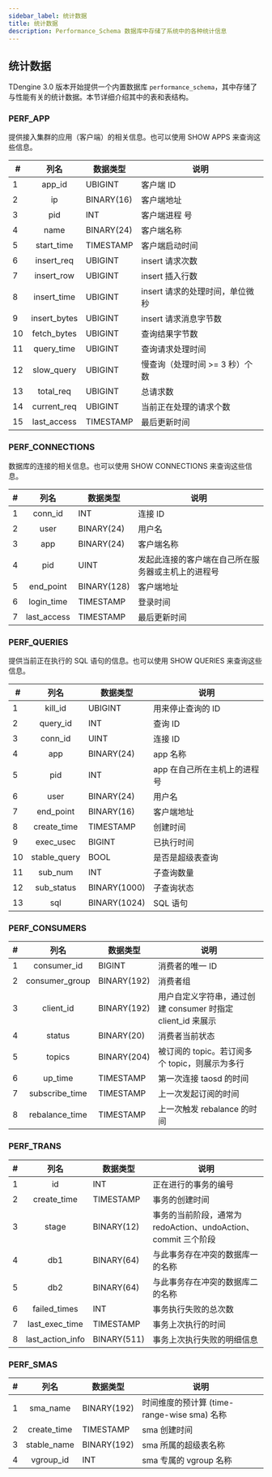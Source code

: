 ```yaml
---
sidebar_label: 统计数据
title: 统计数据
description: Performance_Schema 数据库中存储了系统中的各种统计信息
---
```


## 统计数据

TDengine 3.0 版本开始提供一个内置数据库 `performance_schema`，其中存储了与性能有关的统计数据。本节详细介绍其中的表和表结构。

### PERF_APP

提供接入集群的应用（客户端）的相关信息。也可以使用 SHOW APPS 来查询这些信息。

| #   |   **列名**   | **数据类型** | **说明**                        |
| --- | :----------: | ------------ | ------------------------------- |
| 1   |    app_id    | UBIGINT      | 客户端 ID                       |
| 2   |      ip      | BINARY(16)   | 客户端地址                      |
| 3   |     pid      | INT          | 客户端进程 号                   |
| 4   |     name     | BINARY(24)   | 客户端名称                      |
| 5   |  start_time  | TIMESTAMP    | 客户端启动时间                  |
| 6   |  insert_req  | UBIGINT      | insert 请求次数                 |
| 7   |  insert_row  | UBIGINT      | insert 插入行数                 |
| 8   | insert_time  | UBIGINT      | insert 请求的处理时间，单位微秒 |
| 9   | insert_bytes | UBIGINT      | insert 请求消息字节数           |
| 10  | fetch_bytes  | UBIGINT      | 查询结果字节数                  |
| 11  |  query_time  | UBIGINT      | 查询请求处理时间                |
| 12  |  slow_query  | UBIGINT      | 慢查询（处理时间 >= 3 秒）个数  |
| 13  |  total_req   | UBIGINT      | 总请求数                        |
| 14  | current_req  | UBIGINT      | 当前正在处理的请求个数          |
| 15  | last_access  | TIMESTAMP    | 最后更新时间                    |

### PERF_CONNECTIONS

数据库的连接的相关信息。也可以使用 SHOW CONNECTIONS 来查询这些信息。

| #   |  **列名**   | **数据类型** | **说明**                                           |
| --- | :---------: | ------------ | -------------------------------------------------- |
| 1   |   conn_id   | INT          | 连接 ID                                            |
| 2   |    user     | BINARY(24)   | 用户名                                             |
| 3   |     app     | BINARY(24)   | 客户端名称                                         |
| 4   |     pid     | UINT         | 发起此连接的客户端在自己所在服务器或主机上的进程号 |
| 5   |  end_point  | BINARY(128)  | 客户端地址                                         |
| 6   | login_time  | TIMESTAMP    | 登录时间                                           |
| 7   | last_access | TIMESTAMP    | 最后更新时间                                       |

### PERF_QUERIES

提供当前正在执行的 SQL 语句的信息。也可以使用 SHOW QUERIES 来查询这些信息。

| #   |   **列名**   | **数据类型** | **说明**                     |
| --- | :----------: | ------------ | ---------------------------- |
| 1   |   kill_id    | UBIGINT      | 用来停止查询的 ID            |
| 2   |   query_id   | INT          | 查询 ID                      |
| 3   |   conn_id    | UINT         | 连接 ID                      |
| 4   |     app      | BINARY(24)   | app 名称                     |
| 5   |     pid      | INT          | app 在自己所在主机上的进程号 |
| 6   |     user     | BINARY(24)   | 用户名                       |
| 7   |  end_point   | BINARY(16)   | 客户端地址                   |
| 8   | create_time  | TIMESTAMP    | 创建时间                     |
| 9   |  exec_usec   | BIGINT       | 已执行时间                   |
| 10  | stable_query | BOOL         | 是否是超级表查询             |
| 11  |   sub_num    | INT          | 子查询数量                   |
| 12  |  sub_status  | BINARY(1000) | 子查询状态                   |
| 13  |     sql      | BINARY(1024) | SQL 语句                     |

### PERF_CONSUMERS

| #   |    **列名**    | **数据类型** | **说明**                                                    |
| --- | :------------: | ------------ | ----------------------------------------------------------- |
| 1   |  consumer_id   | BIGINT       | 消费者的唯一 ID                                             |
| 2   | consumer_group | BINARY(192)  | 消费者组                                                    |
| 3   |   client_id    | BINARY(192)  | 用户自定义字符串，通过创建 consumer 时指定 client_id 来展示 |
| 4   |     status     | BINARY(20)   | 消费者当前状态                                              |
| 5   |     topics     | BINARY(204)  | 被订阅的 topic。若订阅多个 topic，则展示为多行              |
| 6   |    up_time     | TIMESTAMP    | 第一次连接 taosd 的时间                                     |
| 7   | subscribe_time | TIMESTAMP    | 上一次发起订阅的时间                                        |
| 8   | rebalance_time | TIMESTAMP    | 上一次触发 rebalance 的时间                                 |

### PERF_TRANS

| #   |     **列名**     | **数据类型** | **说明**                                                       |
| --- | :--------------: | ------------ | -------------------------------------------------------------- |
| 1   |        id        | INT          | 正在进行的事务的编号                                           |
| 2   |   create_time    | TIMESTAMP    | 事务的创建时间                                                 |
| 3   |      stage       | BINARY(12)   | 事务的当前阶段，通常为 redoAction、undoAction、commit 三个阶段 |
| 4   |       db1        | BINARY(64)   | 与此事务存在冲突的数据库一的名称                               |
| 5   |       db2        | BINARY(64)   | 与此事务存在冲突的数据库二的名称                               |
| 6   |   failed_times   | INT          | 事务执行失败的总次数                                           |
| 7   |  last_exec_time  | TIMESTAMP    | 事务上次执行的时间                                             |
| 8   | last_action_info | BINARY(511)  | 事务上次执行失败的明细信息                                     |

### PERF_SMAS

| #   |  **列名**   | **数据类型** | **说明**                                    |
| --- | :---------: | ------------ | ------------------------------------------- |
| 1   |  sma_name   | BINARY(192)  | 时间维度的预计算 (time-range-wise sma) 名称 |
| 2   | create_time | TIMESTAMP    | sma 创建时间                                |
| 3   | stable_name | BINARY(192)  | sma 所属的超级表名称                        |
| 4   |  vgroup_id  | INT          | sma 专属的 vgroup 名称                      |
